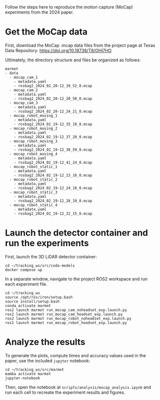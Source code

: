 Follow the steps here to reproduce the motion capture (MoCap) experiments from the 2024 paper.

# Get the MoCap data
First, download the MoCap .mcap data files from the project page at Texas Data Repository: https://doi.org/10.18738/T8/OHI7HO

Ultimately, the directory structure and files be organized as follows:
```
marmot
- data
  - mocap_cam_1
    - metadata.yaml
    - rosbag2_2024_02_20-12_19_52_0.mcap
  - mocap_cam_2
    - metadata.yaml
    - rosbag2_2024_02_20-12_20_50_0.mcap
  - mocap_cam_3
    - metadata.yaml
    - rosbag2_2024_02_20-12_24_21_0.mcap
  - mocap_robot_moving_1
    - metadata.yaml
    - rosbag2_2024_02_19-12_35_10_0.mcap
  - mocap_robot_moving_2
    - metadata.yaml
    - rosbag2_2024_02_19-12_37_20_0.mcap
  - mocap_robot_moving_3
    - metadata.yaml
    - rosbag2_2024_02_19-12_38_59_0.mcap
  - mocap_robot_moving_4
    - metadata.yaml
    - rosbag2_2024_02_19-12_41_24_0.mcap
  - mocap_robot_static_1
    - metadata.yaml
    - rosbag2_2024_02_19-12_23_16_0.mcap
  - mocap_robot_static_2
    - metadata.yaml
    - rosbag2_2024_02_19-12_24_18_0.mcap
  - mocap_robot_static_3
    - metadata.yaml
    - rosbag2_2024_02_19-12_28_10_0.mcap
  - mocap_robot_static_4
    - metadata.yaml
    - rosbag2_2024_02_19-12_32_15_0.mcap
```
# Launch the detector container and run the experiments
First, launch the 3D LiDAR detector container:
```
cd ~/tracking_ws/src/coda-models
docker compose up
```
In a separate window, navigate to the project ROS2 workspace and run each experiment file.
```
cd ~/tracking_ws
source /opt/ros/iron/setup.bash
source install/setup.bash
conda activate marmot
ros2 launch marmot run_mocap_cam_noheadset_exp.launch.py
ros2 launch marmot run_mocap_cam_headset_exp.launch.py
ros2 launch marmot run_mocap_robot_noheadset_exp.launch.py
ros2 launch marmot run_mocap_robot_headset_exp.launch.py

```
# Analyze the results
To generate the plots, compute times and accuracy values used in the paper, use the included `jupyter` notebook:
```
cd ~/tracking_ws/src/marmot
mamba activate marmot
jupyter-notebook
```
Then, open the notebook at `scripts/analysis/mocap_analysis.ipynb` and run each cell to recreate the experiment results and figures.
